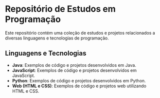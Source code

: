 # Repositório de Estudos em Programação

Este repositório contém uma coleção de estudos e projetos relacionados a diversas linguagens e tecnologias de programação.

## Linguagens e Tecnologias

- **Java**: Exemplos de código e projetos desenvolvidos em Java.
- **JavaScript**: Exemplos de código e projetos desenvolvidos em JavaScript.
- **Python**: Exemplos de código e projetos desenvolvidos em Python.
- **Web (HTML e CSS)**: Exemplos de código e projetos web utilizando HTML e CSS.
